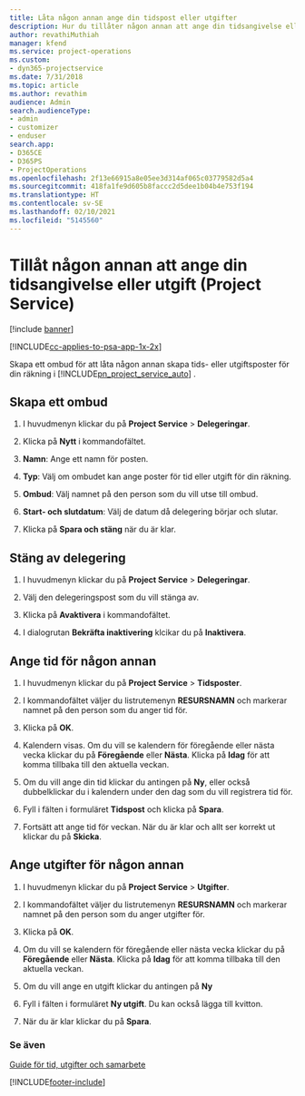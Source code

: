 ```yaml
---
title: Låta någon annan ange din tidspost eller utgifter
description: Hur du tillåter någon annan att ange din tidsangivelse eller utgift i Project Service
author: revathiMuthiah
manager: kfend
ms.service: project-operations
ms.custom:
- dyn365-projectservice
ms.date: 7/31/2018
ms.topic: article
ms.author: revathim
audience: Admin
search.audienceType:
- admin
- customizer
- enduser
search.app:
- D365CE
- D365PS
- ProjectOperations
ms.openlocfilehash: 2f13e66915a8e05ee3d314af065c03779582d5a4
ms.sourcegitcommit: 418fa1fe9d605b8faccc2d5dee1b04b4e753f194
ms.translationtype: HT
ms.contentlocale: sv-SE
ms.lasthandoff: 02/10/2021
ms.locfileid: "5145560"
---
```

# <a name="allow-someone-else-to-enter-your-time-entry-or-expense-project-service"></a>Tillåt någon annan att ange din tidsangivelse eller utgift (Project Service)

[!include [banner](../includes/psa-now-project-operations.md)]

[!INCLUDE[cc-applies-to-psa-app-1x-2x](../includes/cc-applies-to-psa-app-1x-2x.md)]

Skapa ett ombud för att låta någon annan skapa tids- eller utgiftsposter för din räkning i [!INCLUDE[pn_project_service_auto](../includes/pn-project-service-auto.md)] .  
  
## <a name="create-a-delegate"></a>Skapa ett ombud  
  
1.  I huvudmenyn klickar du på **Project Service** > **Delegeringar**.  
  
2.  Klicka på **Nytt** i kommandofältet.  
  
3. **Namn**: Ange ett namn för posten.  
  
4. **Typ**: Välj om ombudet kan ange poster för tid eller utgift för din räkning.  
  
5. **Ombud**: Välj namnet på den person som du vill utse till ombud.  
  
6. **Start- och slutdatum**: Välj de datum då delegering börjar och slutar.  
  
7.  Klicka på **Spara och stäng** när du är klar.  
  
## <a name="turn-off-delegation"></a>Stäng av delegering  
  
1.  I huvudmenyn klickar du på **Project Service** > **Delegeringar**.  
  
2.  Välj den delegeringspost som du vill stänga av.  
  
3.  Klicka på **Avaktivera** i kommandofältet.  
  
4.  I dialogrutan **Bekräfta inaktivering** klcikar du på **Inaktivera**.  
  
## <a name="enter-time-for-someone-else"></a>Ange tid för någon annan  
  
1.  I huvudmenyn klickar du på **Project Service** > **Tidsposter**.  
  
2.  I kommandofältet väljer du listrutemenyn **RESURSNAMN** och markerar namnet på den person som du anger tid för.  
  
3.  Klicka på **OK**.  
  
4.  Kalendern visas. Om du vill se kalendern för föregående eller nästa vecka klickar du på **Föregående** eller **Nästa**. Klicka på **Idag** för att komma tillbaka till den aktuella veckan.  
  
5.  Om du vill ange din tid klickar du antingen på **Ny**, eller också dubbelklickar du i kalendern under den dag som du vill registrera tid för.  
  
6.  Fyll i fälten i formuläret **Tidspost** och klicka på **Spara**.  
  
7.  Fortsätt att ange tid för veckan. När du är klar och allt ser korrekt ut klickar du på **Skicka**.  
  
## <a name="enter-expenses-for-someone-else"></a>Ange utgifter för någon annan  
  
1.  I huvudmenyn klickar du på **Project Service** > **Utgifter**.  
  
2.  I kommandofältet väljer du listrutemenyn **RESURSNAMN** och markerar namnet på den person som du anger utgifter för.  
  
3.  Klicka på **OK**.  
  
4.  Om du vill se kalendern för föregående eller nästa vecka klickar du på **Föregående** eller **Nästa**. Klicka på **Idag** för att komma tillbaka till den aktuella veckan.  
  
5.  Om du vill ange en utgift klickar du antingen på **Ny**  
  
6.  Fyll i fälten i formuläret **Ny utgift**. Du kan också lägga till kvitton.  
  
7.  När du är klar klickar du på **Spara**.  
  
### <a name="see-also"></a>Se även  
 [Guide för tid, utgifter och samarbete](../psa/time-expense-collaboration-guide.md)


[!INCLUDE[footer-include](../includes/footer-banner.md)]